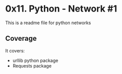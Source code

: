 # 0x11. Python - Network #1
This is a readme file for python networks

## Coverage
It covers:
  * urllib python package
  * Requests package
